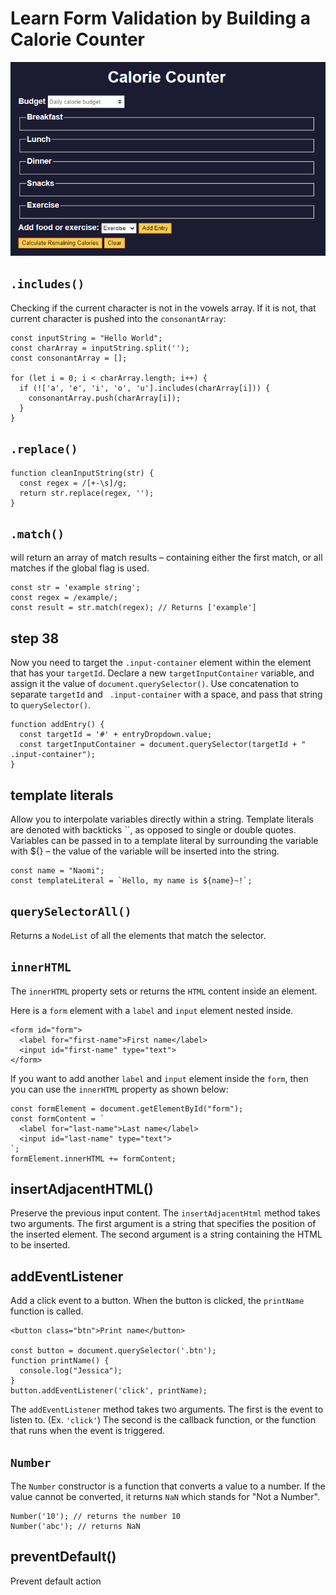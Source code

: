 # Learn Form Validation by Building a Calorie Counter
![Alt Text](./form-valiadtion.jpg)

## `.includes()`
Checking if the current character is not in the vowels array. If it is not, that current character is pushed into the `consonantArray`:
```
const inputString = "Hello World";
const charArray = inputString.split('');
const consonantArray = [];

for (let i = 0; i < charArray.length; i++) {
  if (!['a', 'e', 'i', 'o', 'u'].includes(charArray[i])) {
    consonantArray.push(charArray[i]);
  }
}
```

## `.replace()`
```
function cleanInputString(str) {
  const regex = /[+-\s]/g;
  return str.replace(regex, '');
}
```

## `.match()`
will return an array of match results – containing either the first match, or all matches if the global flag is used.
```
const str = 'example string';
const regex = /example/;
const result = str.match(regex); // Returns ['example']
```

## step 38
Now you need to target the `.input-container` element within the element that has your `targetId`. Declare a new `targetInputContainer` variable, and assign it the value of `document.querySelector()`. Use concatenation to separate `targetId` and ` .input-container` with a space, and pass that string to `querySelector()`.
```
function addEntry() {
  const targetId = '#' + entryDropdown.value;
  const targetInputContainer = document.querySelector(targetId + " .input-container");
}
```

## template literals
Allow you to interpolate variables directly within a string. Template literals are denoted with backticks ``, as opposed to single or double quotes. Variables can be passed in to a template literal by surrounding the variable with ${} – the value of the variable will be inserted into the string.
```
const name = "Naomi";
const templateLiteral = `Hello, my name is ${name}~!`;
```

## `querySelectorAll()`
Returns a `NodeList` of all the elements that match the selector.

## `innerHTML`
The `innerHTML` property sets or returns the `HTML` content inside an element.

Here is a `form` element with a `label` and `input` element nested inside.
```
<form id="form">
  <label for="first-name">First name</label>
  <input id="first-name" type="text">
</form>
```
If you want to add another `label` and `input` element inside the `form`, then you can use the `innerHTML` property as shown below:
```
const formElement = document.getElementById("form");
const formContent = `
  <label for="last-name">Last name</label>
  <input id="last-name" type="text">
`;
formElement.innerHTML += formContent;
```

## insertAdjacentHTML()
Preserve the previous input content. The `insertAdjacentHtml` method takes two arguments. The first argument is a string that specifies the position of the inserted element. The second argument is a string containing the HTML to be inserted.

## addEventListener 
Add a click event to a button. When the button is clicked, the `printName` function is called.
```
<button class="btn">Print name</button>

const button = document.querySelector('.btn');
function printName() {
  console.log("Jessica");
}
button.addEventListener('click', printName);
```
The `addEventListener` method takes two arguments. The first is the event to listen to. (Ex. `'click'`) The second is the callback function, or the function that runs when the event is triggered.

## `Number`
The `Number` constructor is a function that converts a value to a number. If the value cannot be converted, it returns `NaN` which stands for "Not a Number".
```
Number('10'); // returns the number 10
Number('abc'); // returns NaN
```

## preventDefault()
Prevent default action